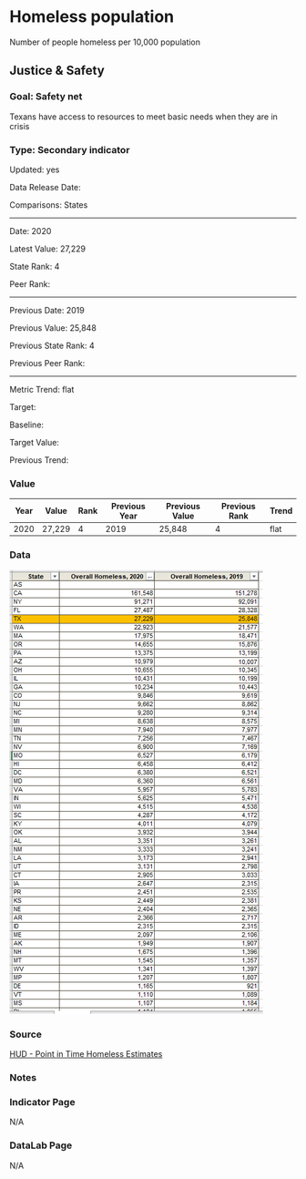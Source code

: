 # Homeless population

Number of people homeless per 10,000 population

## Justice & Safety

### Goal: Safety net

Texans have access to resources to meet basic needs when they are in crisis

### Type: Secondary indicator

Updated: yes

Data Release Date: 

Comparisons: States





----

Date: 2020

Latest Value: 27,229 

State Rank: 4

Peer Rank: 


----

Previous Date: 2019

Previous Value: 25,848

Previous State Rank: 4

Previous Peer Rank: 


----
Metric Trend: flat

Target: 

Baseline: 

Target Value: 

Previous Trend: 



### Value

| Year |  Value      | Rank     | Previous Year   | Previous Value | Previous Rank | Trend | 
| ----------- | ----------- | ----------- | ----------- | ----------- | ----------- | -----------|
|    2020     |      27,229 | 4         |     2019    |   25,848    | 4        | flat       | 

### Data

![homeless](./images/homeless_counts.PNG)

### Source

[HUD - Point in Time Homeless Estimates](https://www.huduser.gov/portal/datasets/ahar/2020-ahar-part-1-pit-estimates-of-homelessness-in-the-us.html)

### Notes



### Indicator Page

N/A

### DataLab Page

N/A

